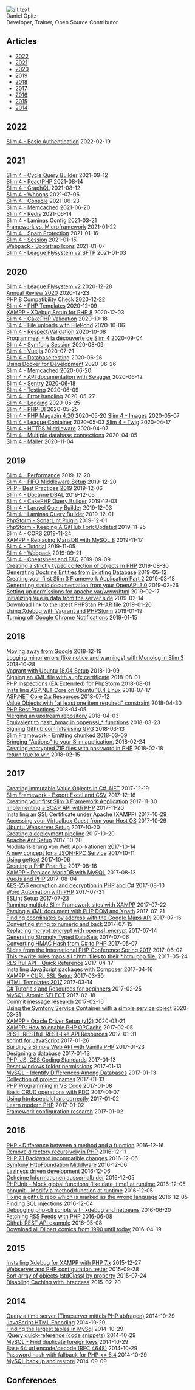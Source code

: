 ![alt text](https://secure.gravatar.com/avatar/f669e8ad3a77b5f766e04ed79aed03bf?s=160&amp;d=identicon&amp;r=g)  
Daniel Opitz  
Developer, Trainer, Open Source Contributor   

## Articles

* [2022](#2022)
* [2021](#2021)
* [2020](#2020)
* [2019](#2019)
* [2018](#2018)
* [2017](#2017)
* [2016](#2016)
* [2015](#2015)
* [2014](#2014)

## 2022
[Slim 4 - Basic Authentication](2022-02-19-slim-basic-auth.md) 2022-02-19

## 2021

[Slim 4 - Cycle Query Builder](2021-09-12-slim-cycle-query-builder.md) 2021-09-12  
[Slim 4 - ReactPHP](2021-08-14-slim-reactphp.md) 2021-08-14  
[Slim 4 - GraphQL](2021-08-12-slim-graphql.md) 2021-08-12  
[Slim 4 - Whoops](2021-07-06-slim-whoops.md) 2021-07-06  
[Slim 4 - Console](2021-06-23-slim-console.md) 2021-06-23  
[Slim 4 - Memcached](2021-06-20-slim-memcached.md) 2021-06-20  
[Slim 4 - Redis](2021-06-14-slim-redis.md) 2021-06-14  
[Slim 4 - Laminas Config](2021-03-21-slim4-laminas-config.md) 2021-03-21  
[Framework vs. Microframework](2021-01-22-slim4-framework-vs-micro-framework.md) 2021-01-22  
[Slim 4 - Spam Protection](2021-01-16-slim4-spam-protection.md) 2021-01-16  
[Slim 4 - Session](2021-01-15-slim4-session.md) 2021-01-15  
[Webpack - Bootstrap Icons](2021-01-07-webpack-bootstrap-icons.md) 2021-01-07  
[Slim 4 - League Flysystem v2 SFTP](2021-01-03-slim4-sftp.md) 2021-01-03  

## 2020

[Slim 4 - League Flysystem v2](2020-12-28-slim4-flysystem-v2.md) 2020-12-28  
[Annual Review 2020](2020-12-23-annual-review-2020.md) 2020-12-23  
[PHP 8 Compatibility Check](2020-12-22-php8-compatibility-check.md) 2020-12-22  
[Slim 4 - PHP Templates](2020-12-09-slim4-php-view.md) 2020-12-09  
[XAMPP - XDebug Setup for PHP 8](2020-12-03-xampp-xdebug-setup-php8.md) 2020-12-03  
[Slim 4 - CakePHP Validation](2020-10-18-slim4-cakephp-validation.md) 2020-10-18   
[Slim 4 - File uploads with FilePond](2020-10-06-slim4-filepond.md) 2020-10-06  
[Slim 4 - Respect/Validation](2020-10-08-slim4-respect-validation.md) 2020-10-08  
[Programmez! - À la découverte de Slim 4](2020-09-04-slim4-programmez.md) 2020-09-04  
[Slim 4 - Symfony Session](2020-08-09-slim4-http-session.md) 2020-08-09  
[Slim 4 - Vue.js](2020-07-21-slim4-vue.md) 2020-07-21  
[Slim 4 - Database testing](2020-06-26-slim4-database-testing.md) 2020-06-26  
[Using Docker for Development](2020-06-26-slim4-docker.md) 2020-06-26     
[Slim 4 - Memcached](2021-06-20-slim-memcached.md) 2020-06-20  
[Slim 4 - API documentation with Swagger](2020-06-12-slim4-swagger-ui.md) 2020-06-12  
[Slim 4 - Sentry](2020-06-18-slim4-sentry.md) 2020-06-18  
[Slim 4 - Testing](2020-06-09-slim4-testing.md) 2020-06-09  
[Slim 4 - Error handling](2020-05-27-slim4-error-handling.md) 2020-05-27  
[Slim 4 - Logging](2020-05-25-slim4-logging.md) 2020-05-25  
[Slim 4 - PHP-DI](2020-05-24-slim4-php-di.md) 2020-05-25  
[Slim 4 - PHP Magazin 4.20](2020-05-20-slim4-php-magazin-420.md) 2020-05-20
[Slim 4 - Images](2020-05-07-slim4-working-with-images.md) 2020-05-07  
[Slim 4 - League Container](2020-05-03-slim4-league-container.md) 2020-05-03
[Slim 4 - Twig](2020-04-17-slim4-twig-templates.md) 2020-04-17  
[Slim 4 - HTTPS Middleware](2020-04-07-slim4-https-middleware.md) 2020-04-07  
[Slim 4 - Multiple database connections](2020-04-05-slim4-multiple-pdo-database-connections.md) 2020-04-05  
[Slim 4 - Mailer](2020-04-11-slim4-sending-emails.md) 2020-11-04

## 2019

[Slim 4 - Performance](2019-12-20-slim4-performance-testing.md) 2019-12-20  
[Slim 4 - FIFO Middleware Setup](2019-12-20-slim4-fifo-middleware.md) 2019-12-20  
[PHP - Best Practices 2019](2019-12-06-php-best-practice-2019.md) 2019-12-06  
[Slim 4 - Doctrine DBAL](2019-12-05-slim4-doctrine-dbal.md) 2019-12-05  
[Slim 4 - CakePHP Query Builder](2019-12-03-slim4-cakephp-query-builder.md) 2019-12-03  
[Slim 4 - Laravel Query Builder](2019-12-03-slim4-eloquent.md) 2019-12-03  
[Slim 4 - Laminas Query Builder](2019-12-01-slim4-laminas-db-query-builder-setup.md) 2019-12-01  
[PhpStorm - SonarLint Plugin](2019-12-01-the-phpstorm-sonarlint-plugin.md) 2019-12-01  
[PhpStorm - Keeping A GitHub Fork Updated](2019-11-25-phpstorm-keeping-a-github-fork-updated.md) 2019-11-25  
[Slim 4 - CORS](2019-11-24-slim4-cors.md) 2019-11-24  
[XAMPP - Replacing MariaDB with MySQL 8](2019-11-17-xampp-replacing-mariadb-with-mysql-8.md) 2019-11-17  
[Slim 4 - Tutorial](2019-11-05-slim4-tutorial.md) 2019-11-05  
[Slim 4 - Webpack](2019-09-21-slim4-compiling-assets-with-webpack.md) 2019-09-21  
[Slim 4 - Cheatsheet and FAQ](2019-09-09-slim-4-cheatsheet-and-faq.md) 2019-09-09  
[Creating a strictly typed collection of objects in PHP](2019-08-30-creating-a-strictly-typed-collection-of-objects-in-php.md) 2019-08-30   
[Generating Doctrine Entities from Existing Database](2019-05-12-generating-doctrine-entities-from-existing-database.md) 2019-05-12  
[Creating your first Slim 3 Framework Application Part 2](2019-03-18-creating-your-first-slim-framework-application-part-2.md) 2019-03-18  
[Generating static documentation from your OpenAPI 3.0](2019-02-26-generating-static-documentation-from-your-openapi.md) 2019-02-26  
[Setting up permissions for apache var/www/html](2019-02-17-correct-owner-and-permissions-of-var-www-html.md) 2019-02-17  
[Initializing Vue.js data from the server side](2019-02-14-initializing-vuejs-data-from-the-server-side.md) 2019-02-14  
[Download link to the latest PHPStan PHAR file](2019-01-20-download-link-to-the-latest-phpstan-phar-file.md) 2019-01-20  
[Using Xdebug with Vagrant and PHPStorm](2019-01-19-install-xdebug-and-configure-phpstorm-for-vagrant.md) 2019-01-19  
[Turning off Google Chrome Notifications](2019-01-15-turning-off-chrome-notifications.md) 2019-01-15

## 2018

[Moving away from Google](2018-12-19-moving-away-from-google.md) 2018-12-19  
[Logging minor errors (like notice and warnings) with Monolog in Slim 3](2018-10-28-logging-minor-errors-like-notice-and-warnings-with-monolog-in-slim-3.md) 2018-10-28  
[Vagrant with Ubuntu 18.04 Setup](2018-10-09-vagrant-with-ubuntu-18-04-setup.md) 2018-10-09  
[Signing an XML file with a .pfx certificate](2018-08-01-signing-an-xml-file-with-a-pfx-certificate.md) 2018-08-01  
[PHP Inspections (EA Extended) for PhpStorm](2018-08-01-php-inspections-ea-extended-for-phpstorm.md) 2018-08-01  
[Installing ASP.NET Core on Ubuntu 18.4 Linux](2018-07-17-aspnet-core-2-ubuntu-setup.md) 2018-07-17  
[ASP.NET Core 2.x Resources](2018-07-12-asp-net-core-2-x-resources.md) 2018-07-12  
[Value Objects with "at least one item required" constraint](2018-04-30-value-objects-with-at-least-one-item-required-constraint.md) 2018-04-30  
[PHP Best Practices](2018-04-05-php-best-practices.md) 2018-04-05  
[Merging an upstream repository](2018-04-03-merging-an-upstream-repository.md) 2018-04-03  
[Equivalent to hash_hmac in oppenssl_* functions](2018-03-23-equivalent-to-hash-hmac-in-oppenssl-functions.md) 2018-03-23  
[Signing Github commits using GPG](2018-03-13-signing-github-commits-using-gpg.md) 2018-03-13  
[Slim Framework - Emitting chunked](2018-03-09-emitting-chunked-stream-responses-with-slim.md) 2018-03-09  
[Bringing "Actions" to your Slim application.](2018-02-24-bringing-actions-to-your-slim-application.md) 2018-02-24  
[Creating encrypted ZIP files with password in PHP](2018-02-18-creating-encrypted-zip-files-with-password-in-php.md) 2018-02-18  
[return true to win](2018-02-15-return-true-to-win.md) 2018-02-15  

## 2017

[Creating immutable Value Objects in C# .NET](2017-12-19-creating-immutable-value-objects-in-c-net.md) 2017-12-19  
[Slim Framework - Export Excel and CSV](2017-12-16-creating-and-downloading-excel-files-with-slim.md) 2017-12-16  
[Creating your first Slim 3 Framework Application](2017-11-30-creating-your-first-slim-framework-application.md) 2017-11-30  
[Implementing a SOAP API with PHP](2017-11-20-implementing-a-soap-api-with-php-7.md) 2017-11-20  
[Installing an SSL Certificate under Apache (XAMPP)](2017-10-29-installing-an-ssl-certificate-under-apache-xampp.md) 2017-10-29  
[Accessing your Virtualbox Guest from your Host OS](2017-10-29-accessing-your-virtualbox-guest-from-your-host-os.md) 2017-10-29  
[Ubuntu Webserver Setup](2017-10-20-ubuntu-webserver-setup.md) 2017-10-20  
[Creating a deployment pipeline](2017-10-20-creating-a-deployment-pipeline.md) 2017-10-20  
[Apache Ant Setup](2017-10-20-apache-ant-setup.md) 2017-10-20  
[Modularisierung von Web Applikationen](2017-10-14-modularisierung-von-web-applikationen.md) 2017-10-14  
[A new concept for a JSON-RPC Service](2017-10-11-a-new-concept-for-a-json-rpc-service.md) 2017-10-11  
[Using gettext](2017-10-06-using-gettext.md) 2017-10-06  
[Creating a PHP Phar file](2017-08-16-create-a-php-phar-file.md) 2017-08-16  
[XAMPP - Replace MariaDB with MySQL](2017-08-13-xampp-replacing-mariadb-with-mysql.md) 2017-08-13    
[VueJs and PHP](2017-08-04-vuejs-and-php.md) 2017-08-04  
[AES-256 encryption and decryption in PHP and C#](2017-08-10-aes-256-encryption-and-decryption-in-php-and-csharp.md) 2017-08-10  
[Word Automation with PHP](2017-07-31-word-automation-with-php.md) 2017-07-31  
[ESLint Setup](2017-07-23-eslint-setup.md) 2017-07-23  
[Running multiple Slim Framework sites with XAMPP](2017-07-22-running-multiple-slim-framework-sites-with-xampp.md) 2017-07-22  
[Parsing a XML document with PHP DOM and Xpath](2017-07-21-parsing-a-xml-document-with-php-dom-and-xpath.md) 2017-07-21  
[Finding coordinates by address with the Google Maps API](2017-07-16-finding-coordinates-by-address-with-the-google-maps-api.md) 2017-07-16    
[Converting string to numeric and back](2017-07-15-converting-string-to-numeric-and-back.md) 2017-07-15  
[Replacing mcrypt_encrypt with openssl_encrypt](2017-07-14-replace-mcrypt-encrypt-with-openssl-encrypt.md) 2017-07-14  
[Generating Strongly Typed DataSets](2017-07-06-generating-strongly-typed-datasets.md) 2017-07-06   
[Converting HMAC Hash from C# to PHP](2017-07-05-converting-hmac-hash-from-c-to-php.md) 2017-05-07  
[Slides from the International PHP Conference Spring 2017](2017-06-02-slides-from-the-international-php-conference-spring-2017.md) 2017-06-02  
[This rewrite rules maps all *.html files to their *.html.php file.](2017-05-24-this-rewrite-rules-maps-all-html-files-to-their-html-php-file.md) 2017-05-24  
[RESTful API - Quick Reference](2017-04-17-rest-restful-api-quick-reference.md) 2017-04-17  
[Installing JavaScript packages with Composer](2017-04-16-installing-javascript-packages-with-composer.md) 2017-04-16  
[XAMPP - CURL SSL Setup](2017-03-30-xampp-curl-ssl-setup.md) 2017-03-30  
[HTML Templates 2017](2017-03-14-admin-templates.md) 2017-03-14  
[C# Tutorials and Resources for beginners](2017-02-25-c-tutorials-and-resources-for-beginners.md) 2017-02-25  
[MySQL Atomic SELECT](2017-02-18-mysql-atomic-select.md) 2017-02-18  
[Commit message research](2017-02-16-commit-message-research.md) 2017-02-16  
[Using the Symfony Service Container with a simple service object](2017-01-31-using-the-symfony-service-container-with-a-simple-service-object.md) 2020-03-31  
[XAMPP - Oracle Driver Setup (v12)](2017-03-21-xampp-oracle-driver-setup-v12.md) 2020-03-21  
[XAMPP: How to enable PHP OPCache](2017-02-05-xampp-how-to-enable-php-opcache.md) 2017-02-05  
[REST, RESTful, REST-like API Resources](2017-01-30-rest-restful-rest-like-api-resources.md) 2017-01-31  
[sprintf for JavaScript](2017-01-26-sprintf-for-javascript.md) 2017-01-26  
[Building a Simple Web API with Vanilla PHP](2017-01-23-building-a-simple-web-api-with-vanilla-php.md) 2017-01-23  
[Designing a database](2017-01-17-designing-a-database.md) 2017-01-13  
[PHP, JS, CSS Coding Standards](2017-01-17-coding-standard.md) 2017-01-13  
[Reset windows folder permissions](2017-01-13-reset-windows-folder-permissions.md) 2017-01-13  
[MySQL - Identify Differences Among Databases](2017-01-13-mysql-identify-differences-among-databases.md) 2017-01-13  
[Collection of project names](2017-01-13-collection-of-project-names.md) 2017-01-13  
[PHP Programming in VS Code](2017-01-08-php-programming-in-vs-code.md) 2017-01-08  
[Basic CRUD operations with PDO](2017-01-07-basic-crud-operations-with-pdo.md) 2017-01-07  
[Using htmlspecialchars correctly](2017-01-02-how-to-use-htmlspecialchars-in-php.md) 2017-01-02  
[Learn modern PHP](2017-01-02-resources-for-php.md) 2017-01-02  
[Framework configuration research](2017-01-02-framework-configuration-research.md) 2017-01-02

## 2016

[PHP - Difference between a method and a function](2016-12-16-php-difference-between-a-method-and-a-function.md) 2016-12-16  
[Remove directory recursively in PHP](2016-12-11-remove-directory-recursively-in-php.md) 2016-12-11  
[PHP 7.1 Backward incompatible changes](2016-12-06-php-7-1-backward-incompatible-changes.md) 2016-12-06  
[Symfony HttpFoundation Middlware](2016-12-06-symfony-httpfoundation-middlware.md) 2016-12-06  
[Laziness driven development](2016-12-06-laziness-driven-development.md) 2016-12-06  
[Geheime Informationen ausserhalb der](2016-12-05-geheime-informationen-ausserhalb-der-versionskontrolle.md) 2016-12-05  
[PHPUnit - Mock global functions (like date, time) at runtime](2016-12-05-phpunit-mock-global-functions-like-date-time-at-runtime.md) 2016-12-05  
[phpunit - Modify a method/function at runtime](2016-12-05-phpunit-mock-class-methods.md) 2016-12-05  
[Fixing a github repo which is marked as the wrong language](2016-12-05-fixing-a-github-repo-which-is-marked-as-the-wrong-language.md) 2016-12-05  
[Finding SQL injections](2016-12-04-finding-sql-injections.md) 2016-12-04  
[Debugging php-cli scripts with xdebug and netbeans](2016-06-20-debugging-php-command-line-scripts-with-xdebug.md) 2016-06-20  
[Fetching RSS Feeds with PHP](2016-06-08-fetching-rss-feeds-with-php.md) 2016-06-08  
[Github REST API example](2016-06-08-github-rest-api-example.md) 2016-05-08  
[Download all Dilbert comics from 1990 until today](2016-05-19-download-all-dilbert-comics-from-1990-until-today.md) 2016-04-19

## 2015

[Installing Xdebug for XAMPP with PHP 7.x](2015-12-27-installing-xdebug-for-xampp-with-php-7-x.md) 2015-12-27  
[Webserver and PHP configuration tester](2015-09-28-webserver-and-php-configuration-tester.md) 2015-09-28  
[Sort array of objects (stdClass) by property](2015-07-24-sort-array-of-objects-stdclass-by-property.md) 2015-07-24  
[Disabling Caching with .htaccess](2015-02-20-disable-caching-with-htaccess.md) 2015-02-20  

## 2014

[Query a time server (Timeserver mittels PHP abfragen)](2014-10-29-query-timeserver-using-php.md) 2014-10-29  
[JavaScript HTML Encoding](2014-10-29-javascript-html-encoding.md) 2014-10-29  
[Finding the largest tables in MySql](2014-10-25-finding-the-largest-tables-in-mysql.md) 2014-10-29  
[jQuery quick-reference (code snippets)](2014-10-29-jquery-quick-reference.md) 2014-10-29  
[MySQL - Find duplicate foreign keys](2014-10-29-mysql-find-duplicate-foreign-keys.md) 2014-10-29  
[Base 64 url encode/decode (RFC 4648)](2014-10-29-base-64-url-encode-decode-rfc-4648.md) 2014-10-29  
[Password hash with fallback for PHP <= 5.4](2014-10-29-password-hash-with-fallback-for-php-54.md) 2014-10-29  
[MySQL backup and restore](2014-09-09-mysql-backup-and-restore.md) 2014-09-09

## Conferences
